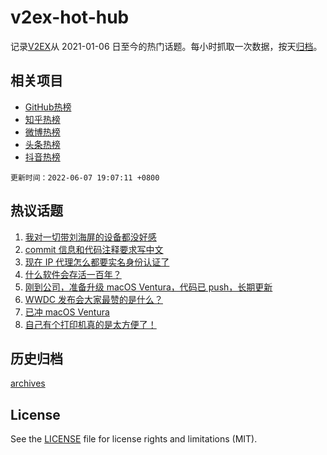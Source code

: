 # v2ex-hot-hub

 记录[V2EX](https://www.v2ex.com/)从 2021-01-06 日至今的热门话题。每小时抓取一次数据，按天[归档](archives)。
 
 ## 相关项目

- [GitHub热榜](https://github.com/lonnyzhang423/github-hot-hub)
- [知乎热榜](https://github.com/lonnyzhang423/zhihu-hot-hub)
- [微博热榜](https://github.com/lonnyzhang423/weibo-hot-hub)
- [头条热榜](https://github.com/lonnyzhang423/toutiao-hot-hub)
- [抖音热榜](https://github.com/lonnyzhang423/douyin-hot-hub)


 `更新时间：2022-06-07 19:07:11 +0800`

## 热议话题

1. [我对一切带刘海屏的设备都没好感](https://www.v2ex.com/t/857771)
1. [commit 信息和代码注释要求写中文](https://www.v2ex.com/t/857700)
1. [现在 IP 代理怎么都要实名身份认证了](https://www.v2ex.com/t/857695)
1. [什么软件会存活一百年？](https://www.v2ex.com/t/857943)
1. [刚到公司，准备升级 macOS Ventura，代码已 push，长期更新](https://www.v2ex.com/t/857754)
1. [WWDC 发布会大家最赞的是什么？](https://www.v2ex.com/t/857738)
1. [已冲 macOS Ventura](https://www.v2ex.com/t/857764)
1. [自己有个打印机真的是太方便了！](https://www.v2ex.com/t/857872)

## 历史归档

[archives](archives)

## License

See the [LICENSE](LICENSE) file for license rights and limitations (MIT).
